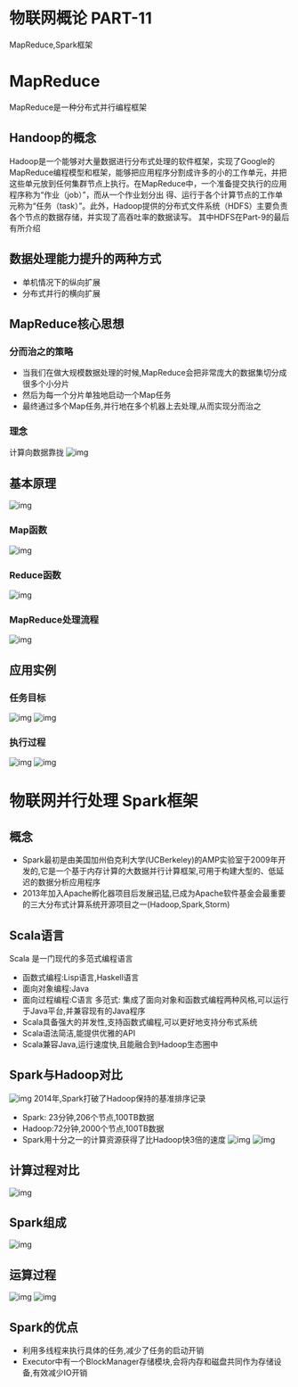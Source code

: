 # 物联网概论 PART-11



MapReduce,Spark框架
<!--more-->

# MapReduce
MapReduce是一种分布式并行编程框架
## Handoop的概念
Hadoop是一个能够对大量数据进行分布式处理的软件框架，实现了Google的MapReduce编程模型和框架，能够把应用程序分割成许多的小的工作单元，并把这些单元放到任何集群节点上执行。在MapReduce中，一个准备提交执行的应用程序称为“作业（job）”，而从一个作业划分出 得、运行于各个计算节点的工作单元称为“任务（task）”。此外，Hadoop提供的分布式文件系统（HDFS）主要负责各个节点的数据存储，并实现了高吞吐率的数据读写。
其中HDFS在Part-9的最后有所介绍

## 数据处理能力提升的两种方式
 - 单机情况下的纵向扩展 
 - 分布式并行的横向扩展

## MapReduce核心思想
### 分而治之的策略
 - 当我们在做大规模数据处理的时候,MapReduce会把非常庞大的数据集切分成很多个小分片
 - 然后为每一个分片单独地启动一个Map任务
 - 最终通过多个Map任务,并行地在多个机器上去处理,从而实现分而治之

### 理念
计算向数据靠拢
![img](https://tronwei-1254020584.cos.ap-beijing.myqcloud.com/IOT-11/1.png)

## 基本原理
![img](https://tronwei-1254020584.cos.ap-beijing.myqcloud.com/IOT-11/2.png)
### Map函数
![img](https://tronwei-1254020584.cos.ap-beijing.myqcloud.com/IOT-11/3.png)

### Reduce函数
![img](https://tronwei-1254020584.cos.ap-beijing.myqcloud.com/IOT-11/4.png)

### MapReduce处理流程
![img](https://tronwei-1254020584.cos.ap-beijing.myqcloud.com/IOT-11/5.png)

## 应用实例
### 任务目标
![img](https://tronwei-1254020584.cos.ap-beijing.myqcloud.com/IOT-11/6.png)
![img](https://tronwei-1254020584.cos.ap-beijing.myqcloud.com/IOT-11/7.png)

### 执行过程
![img](https://tronwei-1254020584.cos.ap-beijing.myqcloud.com/IOT-11/8.png)
![img](https://tronwei-1254020584.cos.ap-beijing.myqcloud.com/IOT-11/9.png)

# 物联网并行处理 Spark框架
## 概念
 - Spark最初是由美国加州伯克利大学(UCBerkeley)的AMP实验室于2009年开发的,它是一个基于内存计算的大数据并行计算框架,可用于构建大型的、低延迟的数据分析应用程序
 - 2013年加入Apache孵化器项目后发展迅猛,已成为Apache软件基金会最重要的三大分布式计算系统开源项目之一(Hadoop,Spark,Storm)

## Scala语言
Scala 是一门现代的多范式编程语言
 - 函数式编程:Lisp语言,Haskell语言
 - 面向对象编程:Java
 - 面向过程编程:C语言
多范式: 集成了面向对象和函数式编程两种风格,可以运行于Java平台,并兼容现有的Java程序
 - Scala具备强大的并发性,支持函数式编程,可以更好地支持分布式系统
 - Scala语法简洁,能提供优雅的API
 - Scala兼容Java,运行速度快,且能融合到Hadoop生态圈中

## Spark与Hadoop对比
![img](https://tronwei-1254020584.cos.ap-beijing.myqcloud.com/IOT-11/10.png)
2014年,Spark打破了Hadoop保持的基准排序记录
 - Spark: 23分钟,206个节点,100TB数据
 - Hadoop:72分钟,2000个节点,100TB数据
 - Spark用十分之一的计算资源获得了比Hadoop快3倍的速度
![img](https://tronwei-1254020584.cos.ap-beijing.myqcloud.com/IOT-11/13.png)
![img](https://tronwei-1254020584.cos.ap-beijing.myqcloud.com/IOT-11/11.png)

## 计算过程对比
![img](https://tronwei-1254020584.cos.ap-beijing.myqcloud.com/IOT-11/12.png)

## Spark组成
![img](https://tronwei-1254020584.cos.ap-beijing.myqcloud.com/IOT-11/14.png)

## 运算过程
![img](https://tronwei-1254020584.cos.ap-beijing.myqcloud.com/IOT-11/15.png)
![img](https://tronwei-1254020584.cos.ap-beijing.myqcloud.com/IOT-11/16.png)

## Spark的优点
 - 利用多线程来执行具体的任务,减少了任务的启动开销
 - Executor中有一个BlockManager存储模块,会将内存和磁盘共同作为存储设备,有效减少IO开销

